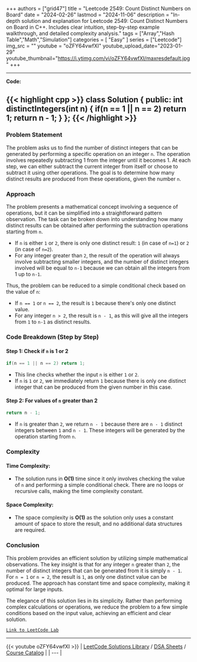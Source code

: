 
+++
authors = ["grid47"]
title = "Leetcode 2549: Count Distinct Numbers on Board"
date = "2024-02-26"
lastmod = "2024-11-06"
description = "In-depth solution and explanation for Leetcode 2549: Count Distinct Numbers on Board in C++. Includes clear intuition, step-by-step example walkthrough, and detailed complexity analysis."
tags = ["Array","Hash Table","Math","Simulation"]
categories = [
    "Easy"
]
series = ["Leetcode"]
img_src = ""
youtube = "oZFY64vwfXI"
youtube_upload_date="2023-01-29"
youtube_thumbnail="https://i.ytimg.com/vi/oZFY64vwfXI/maxresdefault.jpg"
+++



---
**Code:**

{{< highlight cpp >}}
class Solution {
public:
    int distinctIntegers(int n) {
        if(n == 1 || n == 2) return 1;
        return n - 1;
    }
};
{{< /highlight >}}
---

### Problem Statement

The problem asks us to find the number of distinct integers that can be generated by performing a specific operation on an integer `n`. The operation involves repeatedly subtracting 1 from the integer until it becomes 1. At each step, we can either subtract the current integer from itself or choose to subtract it using other operations. The goal is to determine how many distinct results are produced from these operations, given the number `n`.

### Approach

The problem presents a mathematical concept involving a sequence of operations, but it can be simplified into a straightforward pattern observation. The task can be broken down into understanding how many distinct results can be obtained after performing the subtraction operations starting from `n`.

- If `n` is either `1` or `2`, there is only one distinct result: `1` (in case of `n=1`) or `2` (in case of `n=2`).
- For any integer greater than `2`, the result of the operation will always involve subtracting smaller integers, and the number of distinct integers involved will be equal to `n-1` because we can obtain all the integers from 1 up to `n-1`.

Thus, the problem can be reduced to a simple conditional check based on the value of `n`:
- If `n == 1` or `n == 2`, the result is `1` because there's only one distinct value.
- For any integer `n > 2`, the result is `n - 1`, as this will give all the integers from `1` to `n-1` as distinct results.

### Code Breakdown (Step by Step)

#### Step 1: Check if `n` is 1 or 2
```cpp
if(n == 1 || n == 2) return 1;
```
- This line checks whether the input `n` is either `1` or `2`.
- If `n` is `1` or `2`, we immediately return `1` because there is only one distinct integer that can be produced from the given number in this case.

#### Step 2: For values of `n` greater than 2
```cpp
return n - 1;
```
- If `n` is greater than `2`, we return `n - 1` because there are `n - 1` distinct integers between `1` and `n - 1`. These integers will be generated by the operation starting from `n`.

### Complexity

#### Time Complexity:
- The solution runs in **O(1)** time since it only involves checking the value of `n` and performing a simple conditional check. There are no loops or recursive calls, making the time complexity constant.

#### Space Complexity:
- The space complexity is **O(1)** as the solution only uses a constant amount of space to store the result, and no additional data structures are required.

### Conclusion

This problem provides an efficient solution by utilizing simple mathematical observations. The key insight is that for any integer `n` greater than `2`, the number of distinct integers that can be generated from it is simply `n - 1`. For `n = 1` or `n = 2`, the result is `1`, as only one distinct value can be produced. The approach has constant time and space complexity, making it optimal for large inputs. 

The elegance of this solution lies in its simplicity. Rather than performing complex calculations or operations, we reduce the problem to a few simple conditions based on the input value, achieving an efficient and clear solution.

[`Link to LeetCode Lab`](https://leetcode.com/problems/count-distinct-numbers-on-board/description/)

---
{{< youtube oZFY64vwfXI >}}
| [LeetCode Solutions Library](https://grid47.xyz/leetcode/) / [DSA Sheets](https://grid47.xyz/sheets/) / [Course Catalog](https://grid47.xyz/courses/) |
| --- |
